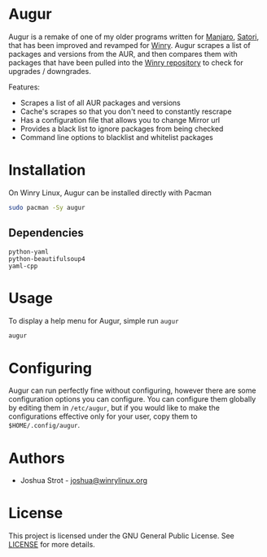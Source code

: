 Augur
=====
Augur is a remake of one of my older programs written for [Manjaro](https://manjaro.org "Manjaro Linux"), [Satori](https://github.com/joshuastrot/satori), that has been improved and revamped for [Winry](https://winrylinux.org "Winry Linux"). Augur scrapes a list of packages and versions from the AUR, and then compares them with packages that have been pulled into the [Winry repository](https://repo.winrylinux.org "Winry Linux Repository") to check for upgrades / downgrades.

Features:
* Scrapes a list of all AUR packages and versions
* Cache's scrapes so that you don't need to constantly rescrape
* Has a configuration file that allows you to change Mirror url
* Provides a black list to ignore packages from being checked
* Command line options to blacklist and whitelist packages

Installation
============
On Winry Linux, Augur can be installed directly with Pacman

```bash
sudo pacman -Sy augur
```

Dependencies
------------
```
python-yaml
python-beautifulsoup4
yaml-cpp
```

Usage
=====
To display a help menu for Augur, simple run `augur`
```bash
augur
```

Configuring
===========
Augur can run perfectly fine without configuring, however there are some configuration options you can configure. You can configure them globally by editing them in `/etc/augur`, but if you would like to make the configurations effective only for your user, copy them to `$HOME/.config/augur`.

Authors
=======
* Joshua Strot - joshua@winrylinux.org

License
=======
This project is licensed under the GNU General Public License. See [LICENSE](LICENSE) for more details.
